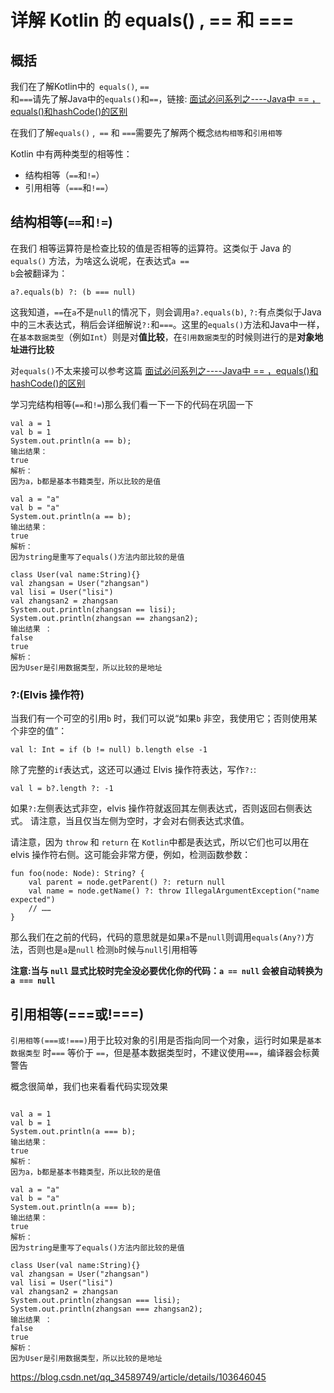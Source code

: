 # 详解 Kotlin 的 equals() , == 和 ===

## 概括
我们在了解Kotlin中的<code>
 equals()</code>, <code>== </code>和<code>===</code>请先了解Java中的<code>equals()</code>和<code>==</code>，链接:
 [面试必问系列之----Java中 == ，equals()和hashCode()的区别](https://juejin.cn/post/7127558753443905550)

在我们了解<code>equals()</code> ,<code> ==</code> 和 <code>===</code>需要先了解两个概念<code>结构相等</code>和<code>引用相等</code> 

Kotlin 中有两种类型的相等性：
- 结构相等（<code>==</code>和<code>!=</code>）
- 引用相等（<code>===</code>和<code>!==</code>）
  
## 结构相等(<code>==</code>和<code>!=</code>)
在我们
相等运算符是检查比较的值是否相等的运算符。这类似于 Java 的 <code>equals()</code> 方法，为啥这么说呢，在表达式<code>a == b</code>会被翻译为：

~~~code
a?.equals(b) ?: (b === null)
~~~
这我知道，<code>==</code>在<code>a</code>不是<code>null</code>的情况下，则会调用<code>a?.equals(b)</code>, <code>?:</code>有点类似于Java中的三木表达式，稍后会详细解说<code>?:</code>和<code>===</code>。这里的<code>equals()</code>方法和Java中一样，在<code>基本数据类型</code>（例如<code>Int</code>）则是对<b>值比较</b>，在<code>引用数据类型</code>的时候则进行的是<b>对象地址进行比较</b>

对<code>equals()</code>不太来接可以参考这篇 [面试必问系列之----Java中 == ，equals()和hashCode()的区别](https://juejin.cn/post/7127558753443905550)

学习完结构相等(<code>==</code>和<code>!=</code>)那么我们看一下一下的代码在巩固一下
~~~
val a = 1
val b = 1
System.out.println(a == b);
输出结果：
true
解析：
因为a，b都是基本书籍类型，所以比较的是值

val a = "a"
val b = "a"
System.out.println(a == b);
输出结果：
true
解析：
因为string是重写了equals()方法内部比较的是值

class User(val name:String){}
val zhangsan = User("zhangsan")
val lisi = User("lisi")
val zhangsan2 = zhangsan
System.out.println(zhangsan == lisi);
System.out.println(zhangsan == zhangsan2);
输出结果 ：
false
true
解析：
因为User是引用数据类型，所以比较的是地址
~~~
### ?:(Elvis 操作符)
当我们有一个可空的引用<code>b</code> 时，我们可以说“如果<code>b</code> 非空，我使用它；否则使用某个非空的值”：
~~~
val l: Int = if (b != null) b.length else -1
~~~  
除了完整的<code>if</code>表达式，这还可以通过 Elvis 操作符表达，写作<code>?:</code>:
~~~
val l = b?.length ?: -1
~~~
如果<code>?:</code>左侧表达式非空，elvis 操作符就返回其左侧表达式，否则返回右侧表达式。 请注意，当且仅当左侧为空时，才会对右侧表达式求值。

请注意，因为 <code>throw</code> 和 <code>return</code> 在 <code>Kotlin</code>中都是表达式，所以它们也可以用在 elvis 操作符右侧。这可能会非常方便，例如，检测函数参数：
~~~
fun foo(node: Node): String? {
    val parent = node.getParent() ?: return null
    val name = node.getName() ?: throw IllegalArgumentException("name expected")
    // ……
}
~~~
那么我们在之前的代码，代码的意思就是如果<code>a</code>不是<code>null</code>则调用<code>equals(Any?)</code>方法，否则也是<code>a</code>是<code>null</code> 检测<code>b</code>时候与<code>null</code>引用相等

<b>注意:当与 <code>null</code> 显式比较时完全没必要优化你的代码：<code>a == null</code> 会被自动转换为 <code>a === null</code></b>

## 引用相等(===或!===)
<code>引用相等(===或!===)</code>用于比较对象的引用是否指向同一个对象，运行时如果是<code>基本数据类型</code> 时<code>===</code> 等价于 <code>==</code>，但是基本数据类型时，不建议使用<code>===</code>，编译器会标黄警告

概念很简单，我们也来看看代码实现效果
~~~

val a = 1
val b = 1
System.out.println(a === b);
输出结果：
true
解析：
因为a，b都是基本书籍类型，所以比较的是值

val a = "a"
val b = "a"
System.out.println(a === b);
输出结果：
true
解析：
因为string是重写了equals()方法内部比较的是值

class User(val name:String){}
val zhangsan = User("zhangsan")
val lisi = User("lisi")
val zhangsan2 = zhangsan
System.out.println(zhangsan === lisi);
System.out.println(zhangsan === zhangsan2);
输出结果 ：
false
true
解析：
因为User是引用数据类型，所以比较的是地址
~~~
https://blog.csdn.net/qq_34589749/article/details/103646045